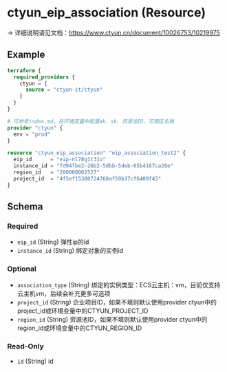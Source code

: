 # ctyun_eip_association (Resource)
-> 详细说明请见文档：https://www.ctyun.cn/document/10026753/10219975



## Example

```terraform
terraform {
  required_providers {
    ctyun = {
      source = "ctyun-it/ctyun"
    }
  }
}

# 可参考index.md，在环境变量中配置ak、sk、资源池ID、可用区名称
provider "ctyun" {
  env = "prod"
}

resource "ctyun_eip_association" "eip_association_test2" {
  eip_id      = "eip-nl78g1t31o"
  instance_id = "fd94fbe2-26b2-5dbb-5deb-65b4167ca28e"
  region_id   = "200000002527"
  project_id  = "4f5ef15300724760af59b37cf6409f45"
}
```

<!-- schema generated by tfplugindocs -->
## Schema

### Required

- `eip_id` (String) 弹性ip的id
- `instance_id` (String) 绑定对象的实例id

### Optional

- `association_type` (String) 绑定的实例类型：ECS云主机：vm，目前仅支持云主机vm，后续会补充更多可选项
- `project_id` (String) 企业项目ID，如果不填则默认使用provider ctyun中的project_id或环境变量中的CTYUN_PROJECT_ID
- `region_id` (String) 资源池ID，如果不填则默认使用provider ctyun中的region_id或环境变量中的CTYUN_REGION_ID

### Read-Only

- `id` (String) id